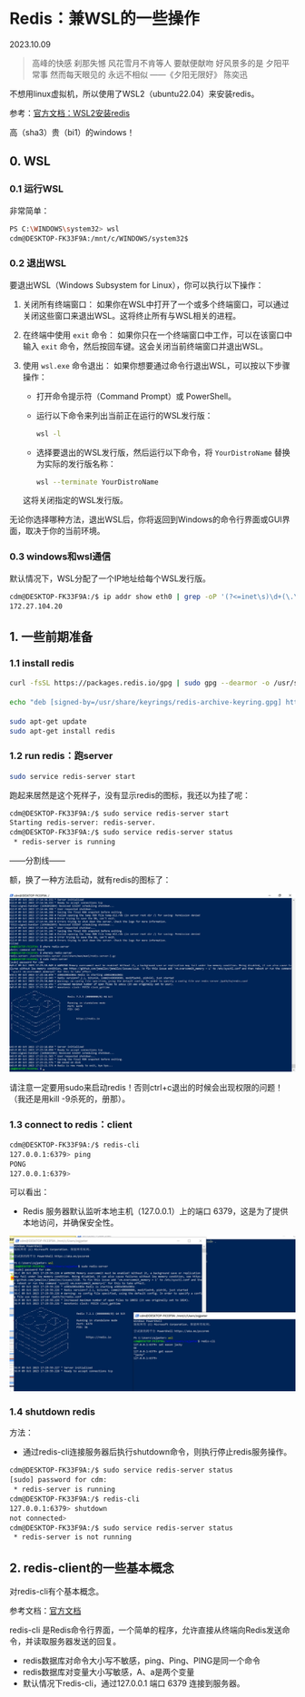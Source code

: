 # Redis：兼WSL的一些操作

2023.10.09

> 高峰的快感 刹那失憾
风花雪月不肯等人 要献便献吻
好风景多的是 夕阳平常事
然而每天眼见的 永远不相似
> ——《夕阳无限好》 陈奕迅

不想用linux虚拟机，所以使用了WSL2（ubuntu22.04）来安装redis。

参考：[官方文档：WSL2安装redis](https://redis.io/docs/getting-started/installation/install-redis-on-windows/)

高（sha3）贵（bi1）的windows！

## 0. WSL

### 0.1 运行WSL

非常简单：

```bash
PS C:\WINDOWS\system32> wsl
cdm@DESKTOP-FK33F9A:/mnt/c/WINDOWS/system32$
```

### 0.2 退出WSL

要退出WSL（Windows Subsystem for Linux），你可以执行以下操作：

1. 关闭所有终端窗口：
   如果你在WSL中打开了一个或多个终端窗口，可以通过关闭这些窗口来退出WSL。这将终止所有与WSL相关的进程。

2. 在终端中使用 `exit` 命令：
   如果你只在一个终端窗口中工作，可以在该窗口中输入 `exit` 命令，然后按回车键。这会关闭当前终端窗口并退出WSL。

3. 使用 `wsl.exe` 命令退出：
   如果你想要通过命令行退出WSL，可以按以下步骤操作：

   - 打开命令提示符（Command Prompt）或 PowerShell。
   - 运行以下命令来列出当前正在运行的WSL发行版：

     ```bash
     wsl -l
     ```

   - 选择要退出的WSL发行版，然后运行以下命令，将 `YourDistroName` 替换为实际的发行版名称：

     ```bash
     wsl --terminate YourDistroName
     ```

   这将关闭指定的WSL发行版。

无论你选择哪种方法，退出WSL后，你将返回到Windows的命令行界面或GUI界面，取决于你的当前环境。


### 0.3 windows和wsl通信

默认情况下，WSL分配了一个IP地址给每个WSL发行版。

```bash
cdm@DESKTOP-FK33F9A:/$ ip addr show eth0 | grep -oP '(?<=inet\s)\d+(\.\d+){3}'
172.27.104.20
```

## 1. 一些前期准备

### 1.1 install redis

```bash
curl -fsSL https://packages.redis.io/gpg | sudo gpg --dearmor -o /usr/share/keyrings/redis-archive-keyring.gpg

echo "deb [signed-by=/usr/share/keyrings/redis-archive-keyring.gpg] https://packages.redis.io/deb $(lsb_release -cs) main" | sudo tee /etc/apt/sources.list.d/redis.list

sudo apt-get update
sudo apt-get install redis
```

### 1.2 run redis：跑server

```bash
sudo service redis-server start
```

跑起来居然是这个死样子，没有显示redis的图标，我还以为挂了呢：

```bash
cdm@DESKTOP-FK33F9A:/$ sudo service redis-server start
Starting redis-server: redis-server.
cdm@DESKTOP-FK33F9A:/$ sudo service redis-server status
 * redis-server is running
```

——分割线——

额，换了一种方法启动，就有redis的图标了：

![](./res/redis.png)

请注意一定要用sudo来启动redis！否则ctrl+c退出的时候会出现权限的问题！（我还是用kill -9杀死的，册那）。

### 1.3 connect to redis：client

```bash
cdm@DESKTOP-FK33F9A:/$ redis-cli
127.0.0.1:6379> ping
PONG
127.0.0.1:6379>
```

可以看出：
- Redis 服务器默认监听本地主机（127.0.0.1）上的端口 6379，这是为了提供本地访问，并确保安全性。

![](./res/redis-successful.png)

### 1.4 shutdown redis

方法：
- 通过redis-cli连接服务器后执行shutdown命令，则执行停止redis服务操作。

```bash
cdm@DESKTOP-FK33F9A:/$ sudo service redis-server status
[sudo] password for cdm:
 * redis-server is running
cdm@DESKTOP-FK33F9A:/$ redis-cli
127.0.0.1:6379> shutdown
not connected>
cdm@DESKTOP-FK33F9A:/$ sudo service redis-server status
 * redis-server is not running
```

## 2. redis-client的一些基本概念

对redis-cli有个基本概念。

参考文档：[官方文档](https://redis.io/docs/ui/cli/)

redis-cli 是Redis命令行界面，一个简单的程序，允许直接从终端向Redis发送命令，并读取服务器发送的回复。

- redis数据库对命令大小写不敏感，ping、Ping、PING是同一个命令
- redis数据库对变量大小写敏感，A、a是两个变量
- 默认情况下redis-cli，通过127.0.0.1 端口 6379 连接到服务器。